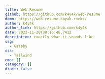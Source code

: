 ```yaml
---
title: Web Resume
github: https://github.com/k4y4k/web-resume
demo: https://web-resume.kayak.rocks/
author: k4y4k
author_link: https://github.com/k4y4k
date: 2023-11-28T08:16:48.741Z
description: exactly what it sounds like
ssg:
  - Gatsby
css:
  - Tailwind
cms: []
category: []
draft: false
---
```

